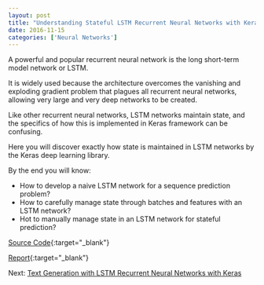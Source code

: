 ```yaml
---
layout: post
title: "Understanding Stateful LSTM Recurrent Neural Networks with Keras"
date: 2016-11-15
categories: ['Neural Networks']
---
```


A powerful and popular recurrent neural network is the long short-term model network or LSTM.

It is widely used because the architecture overcomes the vanishing and exploding gradient problem that plagues all recurrent neural networks, allowing very large and very deep networks to be created.

Like other recurrent neural networks, LSTM networks maintain state, and the specifics of how this is implemented in Keras framework can be confusing.

Here you will discover exactly how state is maintained in LSTM networks by the Keras deep learning library.

By the end you will know:

- How to develop a naive LSTM network for a sequence prediction problem?
- How to carefully manage state through batches and features with an LSTM network?
- Hot to manually manage state in an LSTM network for stateful prediction?

[Source Code](https://github.com/srikanthpagadala/neural-network-projects/tree/master/Understanding%20Stateful%20LSTM%20Recurrent%20Neural%20Networks%20with%20Keras){:target="_blank"}

[Report](http://htmlpreview.github.io/?https://github.com/srikanthpagadala/neural-network-projects/blob/master/Understanding%20Stateful%20LSTM%20Recurrent%20Neural%20Networks%20with%20Keras/report.html){:target="_blank"}

Next: [Text Generation with LSTM Recurrent Neural Networks with Keras](/notes/2016/11/16/text-generation-with-lstm-recurrent-neural-networks-with-keras)
